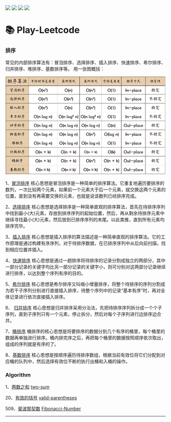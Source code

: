 ![](https://img.shields.io/badge/language-C%2B%2B-F14E7E.svg) 
![](https://img.shields.io/badge/language-Java-B07319.svg)
![](https://img.shields.io/badge/language-Swift-ffac45.svg)
![](https://img.shields.io/badge/judgement-passing-brightgreen.svg)

# 📚 Play-Leetcode

### 排序

常见的内部排序算法有：冒泡排序、选择排序、插入排序、快速排序、希尔排序、归并排序、堆排序、基数排序等。
用一张图概括：

<p align='center'>
<img src='https://github.com/sunjinshuai/Play-Leetcode/blob/master/Algorithm-Sort/sort.png'>
</p>

1、[冒泡排序](https://github.com/sunjinshuai/Play-Leetcode/tree/master/Algorithm-Sort/BubbleSort)
核心思想是冒泡排序是一种简单的排序算法。它重复地遍历要排序的数列，一次比较两个元素，如果前一个元素大于后一个元素，就交换这两个元素的位置，直到没有再需要交换的元素，也就是说该数列已经排序完成。 


2、[选择排序](https://github.com/sunjinshuai/Play-Leetcode/tree/master/Algorithm-Sort/SelectionSort)
核心思想是选择排序是一种简单直观的排序算法，首先在待排序序列中找到最小(大)元素，存放到排序序列的起始位置，然后，再从剩余待排序元素中继续寻找最小(大)元素，然后放到已排序序列的末尾。以此类推，直到所有元素均排序完毕。

3、[插入排序](https://github.com/sunjinshuai/Play-Leetcode/tree/master/Algorithm-Sort/InsertionSort) 核心思想是插入排序的算法描述是一种简单直观的排序算法。它的工作原理是通过构建有序序列，对于待排序数据，在已排序序列中从后向前扫描，找到相应位置并插入。 

4、[快速排序](https://github.com/sunjinshuai/Play-Leetcode/tree/master/Algorithm-Sort/QuickSort)
核心思想是通过一趟排序将待排序的记录分割成独立的两部分，其中一部分记录的关键字均比另一部分记录的关键字小，则可分别对这两部分记录继续进行排序，以达到整个序列有序的目的。 

5、[希尔排序](https://github.com/sunjinshuai/Play-Leetcode/tree/master/Algorithm-Sort/ShellSort)
核心思想是希尔排序又叫缩小增量排序，将整个待排序的序列分割成为若干子序列分别进行直接插入排序，待整个序列中的记录“基本有序”时，再对全体记录进行依次直接插入排序。

6、 [归并排序](https://github.com/sunjinshuai/Play-Leetcode/tree/master/Algorithm-Sort/MergeSort)
核心思想是归并排序采用分治法，先把待排序序列拆分成一个个子序列，直到子序列只有一个元素，停止拆分，然后对每个子序列进行边排序边合并。

7、[桶排序](https://github.com/sunjinshuai/Play-Leetcode/tree/master/Algorithm-Sort/BucketSort)
桶排序的核心思想是将要排序的数据分到几个有序的桶里，每个桶里的数据再单独进行排序。桶内排完序之后，再把每个桶里的数据按照顺序依次取出，组成的序列就是有序的了。

8、[基数排序](https://github.com/sunjinshuai/Play-Leetcode/tree/master/Algorithm-Sort/RadixSort)
核心思想是按顺序遍历待排序数组，根据当前有效位将它们分配到对应桶的队列中，然后选择有效位不断的执行出桶和入桶的操作。

### Algorithm
1、[两数之和](https://leetcode-cn.com/problems/two-sum/)
[two-sum](https://github.com/sunjinshuai/Play-Leetcode/tree/master/0001-Two-Sum)

20、[有效的括号](https://leetcode-cn.com/problems/valid-parentheses/)
[valid-parentheses](https://github.com/sunjinshuai/Play-Leetcode/tree/master/0020-Valid-Parentheses) 

509、[斐波那契数](https://leetcode-cn.com/problems/fibonacci-number/)
[Fibonacci-Number](https://github.com/sunjinshuai/Play-Leetcode/tree/master/0509-Fibonacci-Number) 

----------------------------
